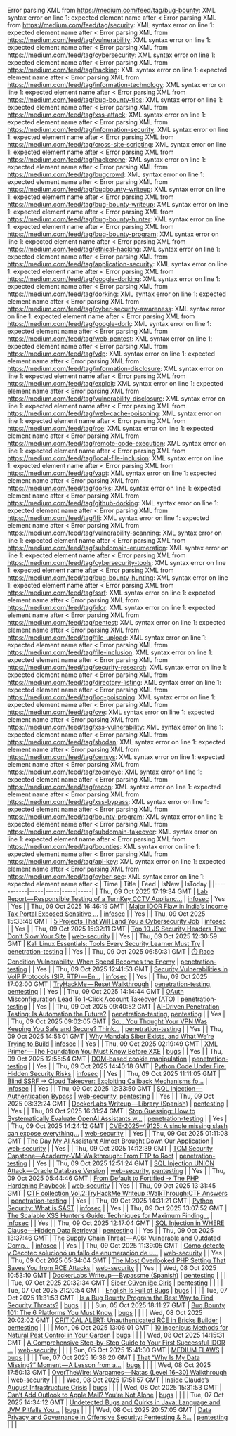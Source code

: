Error parsing XML from https://medium.com/feed/tag/bug-bounty: XML syntax error on line 1: expected element name after <
Error parsing XML from https://medium.com/feed/tag/security: XML syntax error on line 1: expected element name after <
Error parsing XML from https://medium.com/feed/tag/vulnerability: XML syntax error on line 1: expected element name after <
Error parsing XML from https://medium.com/feed/tag/cybersecurity: XML syntax error on line 1: expected element name after <
Error parsing XML from https://medium.com/feed/tag/hacking: XML syntax error on line 1: expected element name after <
Error parsing XML from https://medium.com/feed/tag/information-technology: XML syntax error on line 1: expected element name after <
Error parsing XML from https://medium.com/feed/tag/bug-bounty-tips: XML syntax error on line 1: expected element name after <
Error parsing XML from https://medium.com/feed/tag/xss-attack: XML syntax error on line 1: expected element name after <
Error parsing XML from https://medium.com/feed/tag/information-security: XML syntax error on line 1: expected element name after <
Error parsing XML from https://medium.com/feed/tag/cross-site-scripting: XML syntax error on line 1: expected element name after <
Error parsing XML from https://medium.com/feed/tag/hackerone: XML syntax error on line 1: expected element name after <
Error parsing XML from https://medium.com/feed/tag/bugcrowd: XML syntax error on line 1: expected element name after <
Error parsing XML from https://medium.com/feed/tag/bugbounty-writeup: XML syntax error on line 1: expected element name after <
Error parsing XML from https://medium.com/feed/tag/bug-bounty-writeup: XML syntax error on line 1: expected element name after <
Error parsing XML from https://medium.com/feed/tag/bug-bounty-hunter: XML syntax error on line 1: expected element name after <
Error parsing XML from https://medium.com/feed/tag/bug-bounty-program: XML syntax error on line 1: expected element name after <
Error parsing XML from https://medium.com/feed/tag/ethical-hacking: XML syntax error on line 1: expected element name after <
Error parsing XML from https://medium.com/feed/tag/application-security: XML syntax error on line 1: expected element name after <
Error parsing XML from https://medium.com/feed/tag/google-dorking: XML syntax error on line 1: expected element name after <
Error parsing XML from https://medium.com/feed/tag/dorking: XML syntax error on line 1: expected element name after <
Error parsing XML from https://medium.com/feed/tag/cyber-security-awareness: XML syntax error on line 1: expected element name after <
Error parsing XML from https://medium.com/feed/tag/google-dork: XML syntax error on line 1: expected element name after <
Error parsing XML from https://medium.com/feed/tag/web-pentest: XML syntax error on line 1: expected element name after <
Error parsing XML from https://medium.com/feed/tag/vdp: XML syntax error on line 1: expected element name after <
Error parsing XML from https://medium.com/feed/tag/information-disclosure: XML syntax error on line 1: expected element name after <
Error parsing XML from https://medium.com/feed/tag/exploit: XML syntax error on line 1: expected element name after <
Error parsing XML from https://medium.com/feed/tag/vulnerability-disclosure: XML syntax error on line 1: expected element name after <
Error parsing XML from https://medium.com/feed/tag/web-cache-poisoning: XML syntax error on line 1: expected element name after <
Error parsing XML from https://medium.com/feed/tag/rce: XML syntax error on line 1: expected element name after <
Error parsing XML from https://medium.com/feed/tag/remote-code-execution: XML syntax error on line 1: expected element name after <
Error parsing XML from https://medium.com/feed/tag/local-file-inclusion: XML syntax error on line 1: expected element name after <
Error parsing XML from https://medium.com/feed/tag/vapt: XML syntax error on line 1: expected element name after <
Error parsing XML from https://medium.com/feed/tag/dorks: XML syntax error on line 1: expected element name after <
Error parsing XML from https://medium.com/feed/tag/github-dorking: XML syntax error on line 1: expected element name after <
Error parsing XML from https://medium.com/feed/tag/lfi: XML syntax error on line 1: expected element name after <
Error parsing XML from https://medium.com/feed/tag/vulnerability-scanning: XML syntax error on line 1: expected element name after <
Error parsing XML from https://medium.com/feed/tag/subdomain-enumeration: XML syntax error on line 1: expected element name after <
Error parsing XML from https://medium.com/feed/tag/cybersecurity-tools: XML syntax error on line 1: expected element name after <
Error parsing XML from https://medium.com/feed/tag/bug-bounty-hunting: XML syntax error on line 1: expected element name after <
Error parsing XML from https://medium.com/feed/tag/ssrf: XML syntax error on line 1: expected element name after <
Error parsing XML from https://medium.com/feed/tag/idor: XML syntax error on line 1: expected element name after <
Error parsing XML from https://medium.com/feed/tag/pentest: XML syntax error on line 1: expected element name after <
Error parsing XML from https://medium.com/feed/tag/file-upload: XML syntax error on line 1: expected element name after <
Error parsing XML from https://medium.com/feed/tag/file-inclusion: XML syntax error on line 1: expected element name after <
Error parsing XML from https://medium.com/feed/tag/security-research: XML syntax error on line 1: expected element name after <
Error parsing XML from https://medium.com/feed/tag/directory-listing: XML syntax error on line 1: expected element name after <
Error parsing XML from https://medium.com/feed/tag/log-poisoning: XML syntax error on line 1: expected element name after <
Error parsing XML from https://medium.com/feed/tag/cve: XML syntax error on line 1: expected element name after <
Error parsing XML from https://medium.com/feed/tag/xss-vulnerability: XML syntax error on line 1: expected element name after <
Error parsing XML from https://medium.com/feed/tag/shodan: XML syntax error on line 1: expected element name after <
Error parsing XML from https://medium.com/feed/tag/censys: XML syntax error on line 1: expected element name after <
Error parsing XML from https://medium.com/feed/tag/zoomeye: XML syntax error on line 1: expected element name after <
Error parsing XML from https://medium.com/feed/tag/recon: XML syntax error on line 1: expected element name after <
Error parsing XML from https://medium.com/feed/tag/xss-bypass: XML syntax error on line 1: expected element name after <
Error parsing XML from https://medium.com/feed/tag/bounty-program: XML syntax error on line 1: expected element name after <
Error parsing XML from https://medium.com/feed/tag/subdomain-takeover: XML syntax error on line 1: expected element name after <
Error parsing XML from https://medium.com/feed/tag/bounties: XML syntax error on line 1: expected element name after <
Error parsing XML from https://medium.com/feed/tag/api-key: XML syntax error on line 1: expected element name after <
Error parsing XML from https://medium.com/feed/tag/cyber-sec: XML syntax error on line 1: expected element name after <
| Time | Title | Feed | IsNew | IsToday |
|-----------|-----|-----|-----|-----|
| Thu, 09 Oct 2025 17:19:34 GMT | [Lab Report — Responsible Testing of a TurnKey CCTV Applianc...](https://freedium.cfd/https://medium.com/p/78b21f6f8432) | [infosec](https://medium.com/feed/tag/infosec) | Yes | Yes |
| Thu, 09 Oct 2025 16:46:19 GMT | [Major IDOR Flaw in India’s Income Tax Portal Exposed Sensitive ...](https://freedium.cfd/https://medium.com/p/048e155ab6aa) | [infosec](https://medium.com/feed/tag/infosec) |  | Yes |
| Thu, 09 Oct 2025 15:33:46 GMT | [5 Projects That Will Land You a Cybersecurity Job](https://freedium.cfd/https://medium.com/p/298c13216507) | [infosec](https://medium.com/feed/tag/infosec) |  | Yes |
| Thu, 09 Oct 2025 15:32:11 GMT | [Top 10 JS Security Headers That Don’t Slow Your Site](https://freedium.cfd/https://medium.com/p/3a00dd738b7d) | [web-security](https://medium.com/feed/tag/web-security) |  | Yes |
| Thu, 09 Oct 2025 12:30:59 GMT | [Kali Linux Essentials: Tools Every Security Learner Must Try](https://freedium.cfd/https://medium.com/p/9016b0c54ac7) | [penetration-testing](https://medium.com/feed/tag/penetration-testing) |  | Yes |
| Thu, 09 Oct 2025 06:50:31 GMT | [⏱️ Race Condition Vulnerability: When Speed Becomes the Enemy](https://freedium.cfd/https://medium.com/p/69315f95b13c) | [penetration-testing](https://medium.com/feed/tag/penetration-testing) |  | Yes |
| Thu, 09 Oct 2025 12:41:53 GMT | [ Security Vulnerabilities in VoIP Protocols (SIP, RTP) — En...](https://freedium.cfd/https://medium.com/p/bd1c6015b45e) | [infosec](https://medium.com/feed/tag/infosec) |  | Yes |
| Thu, 09 Oct 2025 17:02:00 GMT | [TryHackMe — Reset Walkthrough](https://freedium.cfd/https://medium.com/p/3cc48105b9e2) | [penetration-testing](https://medium.com/feed/tag/penetration-testing), [pentesting](https://medium.com/feed/tag/pentesting) |  | Yes |
| Thu, 09 Oct 2025 14:14:44 GMT | [OAuth Misconfiguration Lead To 1-Click Account Takeover (ATO)](https://freedium.cfd/https://medium.com/p/7b6e44bf7d75) | [penetration-testing](https://medium.com/feed/tag/penetration-testing) |  | Yes |
| Thu, 09 Oct 2025 09:40:52 GMT | [AI-Driven Penetration Testing: Is Automation the Future?](https://freedium.cfd/https://medium.com/p/e05c07b67fc7) | [penetration-testing](https://medium.com/feed/tag/penetration-testing), [pentesting](https://medium.com/feed/tag/pentesting) |  | Yes |
| Thu, 09 Oct 2025 09:02:05 GMT | [So… You Thought Your VPN Was Keeping You Safe and Secure? Think...](https://freedium.cfd/https://medium.com/p/375e88188221) | [penetration-testing](https://medium.com/feed/tag/penetration-testing) |  | Yes |
| Thu, 09 Oct 2025 14:51:01 GMT | [Why Mandala Siber Exists, and What We’re Trying to Build](https://freedium.cfd/https://medium.com/p/b06fbb804388) | [infosec](https://medium.com/feed/tag/infosec) |  | Yes |
| Thu, 09 Oct 2025 02:19:49 GMT | [XML Primer — The Foundation You Must Know Before XXE](https://freedium.cfd/https://medium.com/p/1fd822a291a6) | [bugs](https://medium.com/feed/tag/bugs) |  | Yes |
| Thu, 09 Oct 2025 12:55:54 GMT | [DOM-based cookie manipulation](https://freedium.cfd/https://medium.com/p/587ced002c5f) | [penetration-testing](https://medium.com/feed/tag/penetration-testing) |  | Yes |
| Thu, 09 Oct 2025 14:40:18 GMT | [Python Code Under Fire: Hidden Security Risks](https://freedium.cfd/https://medium.com/p/5a38d91ad8fd) | [infosec](https://medium.com/feed/tag/infosec) |  | Yes |
| Thu, 09 Oct 2025 11:11:05 GMT | [ Blind SSRF → Cloud Takeover: Exploiting Callback Mechanisms fo...](https://freedium.cfd/https://medium.com/p/a18e4f9ce6a0) | [infosec](https://medium.com/feed/tag/infosec) |  | Yes |
| Thu, 09 Oct 2025 12:33:50 GMT | [SQL Injection — Authentication Bypass](https://freedium.cfd/https://medium.com/p/6b83ef3094c5) | [web-security](https://medium.com/feed/tag/web-security), [pentesting](https://medium.com/feed/tag/pentesting) |  | Yes |
| Thu, 09 Oct 2025 08:32:24 GMT | [DockerLabs Writeup — Library (Spanish)](https://freedium.cfd/https://medium.com/p/426d48a7e71c) | [pentesting](https://medium.com/feed/tag/pentesting) |  | Yes |
| Thu, 09 Oct 2025 16:31:24 GMT | [Stop Guessing: How to Systematically Evaluate OpenAI Assistants w...](https://freedium.cfd/https://medium.com/p/1d3e5e513c86) | [penetration-testing](https://medium.com/feed/tag/penetration-testing) |  | Yes |
| Thu, 09 Oct 2025 14:24:12 GMT | [CVE-2025–49125: A single missing slash can expose everything ...](https://freedium.cfd/https://medium.com/p/46f797be4cd3) | [web-security](https://medium.com/feed/tag/web-security) |  | Yes |
| Thu, 09 Oct 2025 01:11:08 GMT | [The Day My AI Assistant Almost Brought Down Our Application](https://freedium.cfd/https://medium.com/p/332272ee0327) | [web-security](https://medium.com/feed/tag/web-security) |  | Yes |
| Thu, 09 Oct 2025 14:12:39 GMT | [TCM Security Capstone—Academy-VM-Walkthrough: From FTP to Root](https://freedium.cfd/https://medium.com/p/b6998bee1fc2) | [penetration-testing](https://medium.com/feed/tag/penetration-testing) |  | Yes |
| Thu, 09 Oct 2025 12:51:24 GMT | [SQL Injection UNION Attack — Oracle Database Version](https://freedium.cfd/https://medium.com/p/5ddb83fb0382) | [web-security](https://medium.com/feed/tag/web-security), [pentesting](https://medium.com/feed/tag/pentesting) |  | Yes |
| Thu, 09 Oct 2025 05:44:46 GMT | [From Default to Fortified → The PHP Hardening Playbook](https://freedium.cfd/https://medium.com/p/30baaa6c0b3b) | [web-security](https://medium.com/feed/tag/web-security) |  | Yes |
| Thu, 09 Oct 2025 13:31:45 GMT | [CTF collection Vol.2:TryHackMe Writeup :WalkThrough:CTF Answers](https://freedium.cfd/https://medium.com/p/5194917e1e14) | [penetration-testing](https://medium.com/feed/tag/penetration-testing) |  | Yes |
| Thu, 09 Oct 2025 14:31:21 GMT | [Python Security: What is SAST](https://freedium.cfd/https://medium.com/p/9650cb787276) | [infosec](https://medium.com/feed/tag/infosec) |  | Yes |
| Thu, 09 Oct 2025 13:07:52 GMT | [The Scalable XSS Hunter’s Guide: Techniques for Maximum Finding...](https://freedium.cfd/https://medium.com/p/beace1830f72) | [infosec](https://medium.com/feed/tag/infosec) |  | Yes |
| Thu, 09 Oct 2025 12:17:04 GMT | [SQL Injection in WHERE Clause — Hidden Data Retrieval](https://freedium.cfd/https://medium.com/p/8c0b6ac51b6c) | [pentesting](https://medium.com/feed/tag/pentesting) |  | Yes |
| Thu, 09 Oct 2025 13:37:46 GMT | [The Supply Chain Threat — A06: Vulnerable and Outdated Comp...](https://freedium.cfd/https://medium.com/p/b18f16994ded) | [infosec](https://medium.com/feed/tag/infosec) |  | Yes |
| Thu, 09 Oct 2025 11:39:05 GMT | [Cómo detecté y Cecotec solucionó un fallo de enumeración de u...](https://freedium.cfd/https://medium.com/p/716c3a3b4bfe) | [web-security](https://medium.com/feed/tag/web-security) |  | Yes |
| Thu, 09 Oct 2025 05:34:04 GMT | [The Most Overlooked PHP Setting That Saves You from RCE Attacks](https://freedium.cfd/https://medium.com/p/521e1c66bb5c) | [web-security](https://medium.com/feed/tag/web-security) |  | Yes |
| Wed, 08 Oct 2025 10:53:10 GMT | [DockerLabs Writeup — Bypassme (Spanish)](https://freedium.cfd/https://medium.com/p/ed65445cecc8) | [pentesting](https://medium.com/feed/tag/pentesting) |  |  |
| Tue, 07 Oct 2025 20:32:34 GMT | [Siber Güvenliğe Giriş](https://freedium.cfd/https://medium.com/p/62adb7d9cadd) | [pentesting](https://medium.com/feed/tag/pentesting) |  |  |
| Tue, 07 Oct 2025 21:20:54 GMT | [English Is Full of Bugs](https://freedium.cfd/https://medium.com/p/a80b290d13c4) | [bugs](https://medium.com/feed/tag/bugs) |  |  |
| Tue, 07 Oct 2025 11:31:53 GMT | [Is a Bug Bounty Program the Best Way to Find Security Threats?](https://freedium.cfd/https://medium.com/p/e91761bb8530) | [bugs](https://medium.com/feed/tag/bugs) |  |  |
| Sun, 05 Oct 2025 18:11:27 GMT | [Bug Bounty 101: The 6 Platforms You Must Know](https://freedium.cfd/https://medium.com/p/d401b8485009) | [bugs](https://medium.com/feed/tag/bugs) |  |  |
| Wed, 08 Oct 2025 20:02:02 GMT | [CRITICAL ALERT: Unauthenticated RCE in Bricks Builder](https://freedium.cfd/https://medium.com/p/9f3075f81ece) | [pentesting](https://medium.com/feed/tag/pentesting) |  |  |
| Mon, 06 Oct 2025 13:06:01 GMT | [10 Ingenious Methods for Natural Pest Control in Your Garden](https://freedium.cfd/https://medium.com/p/e36805b2c424) | [bugs](https://medium.com/feed/tag/bugs) |  |  |
| Wed, 08 Oct 2025 14:15:31 GMT | [A Comprehensive Step-by-Step Guide to Your First Successful IDOR ...](https://freedium.cfd/https://medium.com/p/137fbf1493da) | [web-security](https://medium.com/feed/tag/web-security) |  |  |
| Sun, 05 Oct 2025 15:41:30 GMT | [MEDIUM FLAWS](https://freedium.cfd/https://medium.com/p/821638adb716) | [bugs](https://medium.com/feed/tag/bugs) |  |  |
| Tue, 07 Oct 2025 16:38:20 GMT | [That “Why Is My Data Missing?” Moment — A Lesson from a...](https://freedium.cfd/https://medium.com/p/364031445f4d) | [bugs](https://medium.com/feed/tag/bugs) |  |  |
| Wed, 08 Oct 2025 17:50:13 GMT | [OverTheWire: Wargames — Natas (Level 16–30) Walkthrough](https://freedium.cfd/https://medium.com/p/447011e3b9db) | [web-security](https://medium.com/feed/tag/web-security) |  |  |
| Wed, 08 Oct 2025 17:51:57 GMT | [Inside Claude’s August Infrastructure Crisis](https://freedium.cfd/https://medium.com/p/0b825c68972f) | [bugs](https://medium.com/feed/tag/bugs) |  |  |
| Wed, 08 Oct 2025 15:31:53 GMT | [Can’t Add Outlook to Apple Mail? You’re Not Alone](https://freedium.cfd/https://medium.com/p/14b155289c33) | [bugs](https://medium.com/feed/tag/bugs) |  |  |
| Tue, 07 Oct 2025 14:34:12 GMT | [Undetected Bugs and Quirks in Java: Language and JVM Pitfalls You...](https://freedium.cfd/https://medium.com/p/7652560e8e47) | [bugs](https://medium.com/feed/tag/bugs) |  |  |
| Wed, 08 Oct 2025 20:57:05 GMT | [Data Privacy and Governance in Offensive Security: Pentesting & R...](https://freedium.cfd/https://medium.com/p/f0a46514b353) | [pentesting](https://medium.com/feed/tag/pentesting) |  |  |
